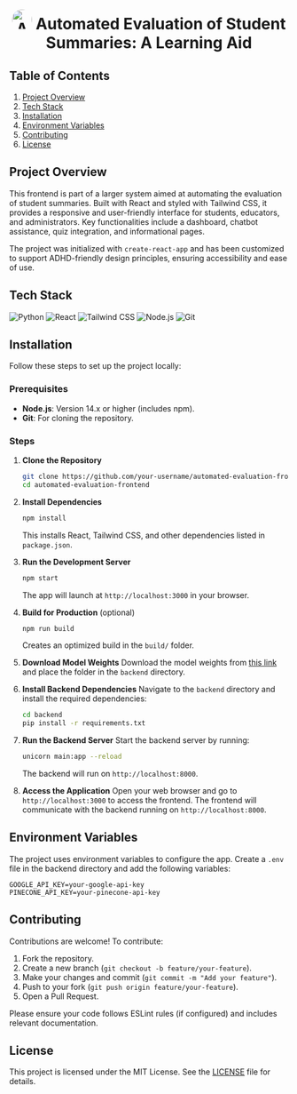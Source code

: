 <h1 align="center">
  <img src="https://encrypted-tbn0.gstatic.com/images?q=tbn:ANd9GcRRHvTXfecFw4TUtwS6_7MW2XIQRRX1S0MMoQ&s" 
       alt="ADHD Eval" 
       width="36" 
       height="36" 
       style="border-radius: 50%;" />
  Automated Evaluation of Student Summaries: A Learning Aid
</h1>

## Table of Contents

1. [Project Overview](#project-overview)
2. [Tech Stack](#tech-stack)
3. [Installation](#installation)
4. [Environment Variables](#environment-variables)
5. [Contributing](#contributing)
6. [License](#license)

## Project Overview

This frontend is part of a larger system aimed at automating the evaluation of student summaries. Built with React and styled with Tailwind CSS, it provides a responsive and user-friendly interface for students, educators, and administrators. Key functionalities include a dashboard, chatbot assistance, quiz integration, and informational pages.

The project was initialized with `create-react-app` and has been customized to support ADHD-friendly design principles, ensuring accessibility and ease of use.

## Tech Stack

![Python](https://img.shields.io/badge/python-3670A0?style=for-the-badge&logo=python&logoColor=ffdd54)
![React](https://img.shields.io/badge/react-61DAFB?style=for-the-badge&logo=react&logoColor=black)
![Tailwind CSS](https://img.shields.io/badge/tailwindcss-38B2AC?style=for-the-badge&logo=tailwind-css&logoColor=white)
![Node.js](https://img.shields.io/badge/node.js-339933?style=for-the-badge&logo=node.js&logoColor=white)
![Git](https://img.shields.io/badge/git-F05032?style=for-the-badge&logo=git&logoColor=white)

## Installation

Follow these steps to set up the project locally:

### Prerequisites

- **Node.js**: Version 14.x or higher (includes npm).
- **Git**: For cloning the repository.

### Steps

1. **Clone the Repository**

   ```bash
   git clone https://github.com/your-username/automated-evaluation-frontend.git
   cd automated-evaluation-frontend
   ```

2. **Install Dependencies**

   ```bash
   npm install
   ```

   This installs React, Tailwind CSS, and other dependencies listed in `package.json`.

3. **Run the Development Server**

   ```bash
   npm start
   ```

   The app will launch at `http://localhost:3000` in your browser.

4. **Build for Production** (optional)

   ```bash
   npm run build
   ```

   Creates an optimized build in the `build/` folder.

5. **Download Model Weights**
   Download the model weights from [this link](https://drive.google.com/drive/folders/1xQ5y4x8gG6-eVcKEB-eWlVHbn531mluy?usp=share_link) and place the folder in the `backend` directory.

6. **Install Backend Dependencies**
   Navigate to the `backend` directory and install the required dependencies:

   ```bash
   cd backend
   pip install -r requirements.txt
   ```

7. **Run the Backend Server**
   Start the backend server by running:

   ```bash
   unicorn main:app --reload
   ```

   The backend will run on `http://localhost:8000`.

8. **Access the Application**
   Open your web browser and go to `http://localhost:3000` to access the frontend. The frontend will communicate with the backend running on `http://localhost:8000`.

## Environment Variables

The project uses environment variables to configure the app. Create a `.env` file in the backend directory and add the following variables:

```env
GOOGLE_API_KEY=your-google-api-key
PINECONE_API_KEY=your-pinecone-api-key
```

## Contributing

Contributions are welcome! To contribute:

1. Fork the repository.
2. Create a new branch (`git checkout -b feature/your-feature`).
3. Make your changes and commit (`git commit -m "Add your feature"`).
4. Push to your fork (`git push origin feature/your-feature`).
5. Open a Pull Request.

Please ensure your code follows ESLint rules (if configured) and includes relevant documentation.

## License

This project is licensed under the MIT License. See the [LICENSE](LICENSE) file for details.
